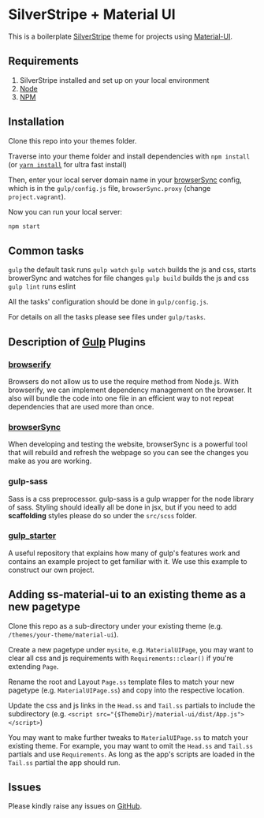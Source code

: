SilverStripe + Material UI
==========================

This is a boilerplate [SilverStripe](http://www.silverstripe.org) theme for projects using [Material-UI](http://callemall.github.io/material-ui/).

## Requirements

1. SilverStripe installed and set up on your local environment
2. [Node](https://nodejs.org)
3. [NPM](https://www.npmjs.com)

## Installation

Clone this repo into your themes folder.

Traverse into your theme folder and install dependencies with `npm install`
(or [`yarn install`](https://yarnpkg.com/) for ultra fast install)

Then, enter your local server domain name in your [browserSync](http://www.browsersync.io/) config,
which is in the `gulp/config.js` file, `browserSync.proxy` (change `project.vagrant`).

Now you can run your local server:
```sh
npm start
```

## Common tasks

`gulp` the default task runs `gulp watch`
`gulp watch` builds the js and css, starts browerSync and watches for file changes
`gulp build` builds the js and css
`gulp lint` runs eslint

All the tasks' configuration should be done in `gulp/config.js`.

For details on all the tasks please see files under `gulp/tasks`.

## Description of [Gulp](https://github.com/gulpjs/gulp) Plugins

### [browserify](https://github.com/substack/node-browserify)

Browsers do not allow us to use the require method from Node.js.
With browserify, we can implement dependency management on the browser.
It also will bundle the code into one file in an efficient way to not repeat dependencies that are used more than once.

### [browserSync](http://www.browsersync.io/)

When developing and testing the website, browserSync is a powerful tool that will rebuild and refresh the webpage so 
you can see the changes you make as you are working.

### gulp-sass

Sass is a css preprocessor. gulp-sass is a gulp wrapper for the node library of sass. 
Styling should ideally all be done in jsx, but if you need to add **scaffolding** styles please do so under the 
`src/scss` folder.

### [gulp_starter](https://github.com/greypants/gulp-starter)

A useful repository that explains how many of gulp's features work and contains an example project to get familiar with 
it. We use this example to construct our own project.

## Adding ss-material-ui to an existing theme as a new pagetype

Clone this repo as a sub-directory under your existing theme 
(e.g. `/themes/your-theme/material-ui`).

Create a new pagetype under `mysite`, e.g. `MaterialUIPage`, you may want to clear all css and js 
requirements with `Requirements::clear()` if you're extending `Page`.

Rename the root and Layout `Page.ss` template files to match your new pagetype 
(e.g. `MaterialUIPage.ss`) and copy into the respective location.

Update the css and js links in the `Head.ss` and `Tail.ss` partials to include the subdirectory
(e.g. `<script src="{$ThemeDir}/material-ui/dist/App.js"></script>`)

You may want to make further tweaks to `MaterialUIPage.ss` to match your existing theme. 
For example, you may want to omit the `Head.ss` and `Tail.ss` partials and use `Requirements`. 
As long as the app's scripts are loaded in the `Tail.ss` partial the app should run.

## Issues

Please kindly raise any issues on [GitHub](https://github.com/suhongyang/material-ui/issues).
